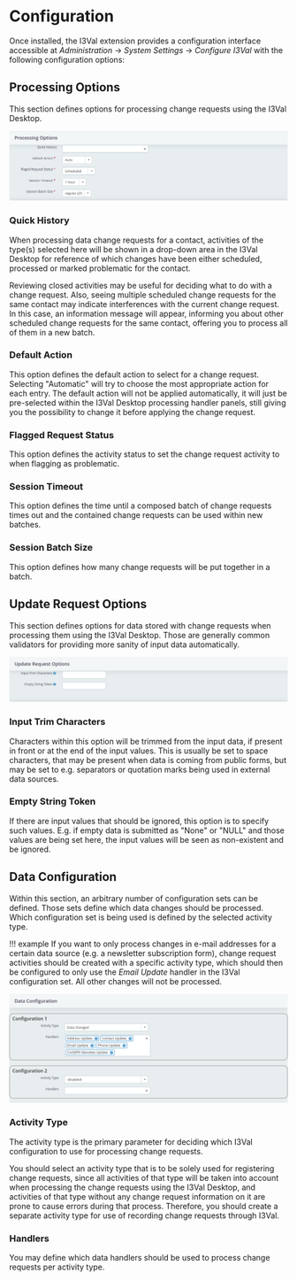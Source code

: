 # Configuration

Once installed, the I3Val extension provides a configuration interface
accessible at *Administration* → *System Settings* → *Configure I3Val* with
the following configuration options:

## Processing Options

This section defines options for processing change requests using the I3Val
Desktop.

![I3Val Configuration form - Processing Options](img/i3val-configuration-processing_options.png "I3Val Configuration form - Processing Options")

### Quick History

When processing data change requests for a contact, activities of the type(s)
selected here will be shown in a drop-down area in the I3Val Desktop for
reference of which changes have been either scheduled, processed or marked
problematic for the contact.

Reviewing closed activities may be useful for deciding what to do with a change
request. Also, seeing multiple scheduled change requests for the same contact
may indicate interferences with the current change request. In this case, an
information message will appear, informing you about other scheduled change
requests for the same contact, offering you to process all of them in a new
batch.

### Default Action

This option defines the default action to select for a change request. Selecting
"Automatic" will try to choose the most appropriate action for each entry. The
default action will not be applied automatically, it will just be pre-selected
within the I3Val Desktop processing handler panels, still giving you the
possibility to change it before applying the change request.

### Flagged Request Status

This option defines the activity status to set the change request activity to
when flagging as problematic.

### Session Timeout

This option defines the time until a composed batch of change requests times out
and the contained change requests can be used within new batches.

### Session Batch Size

This option defines how many change requests will be put together in a batch.

## Update Request Options

This section defines options for data stored with change requests when
processing them using the I3Val Desktop. Those are generally common validators
for providing more sanity of input data automatically.

![I3Val Configuration form - Update Request Options](img/i3val-configuration-update_request_options.png "I3Val Configuration form - Update Request Options")

### Input Trim Characters

Characters within this option will be trimmed from the input data, if present in
front or at the end of the input values. This is usually be set to space
characters, that may be present when data is coming from public forms, but may
be set to e.g. separators or quotation marks being used in external data
sources.

### Empty String Token

If there are input values that should be ignored, this option is to specify such
values. E.g. if empty data is submitted as "None" or "NULL" and those values are
being set here, the input values will be seen as non-existent and be ignored.

## Data Configuration

Within this section, an arbitrary number of configuration sets can be defined.
Those sets define which data changes should be processed. Which configuration
set is being used is defined by the selected activity type.

!!! example
    If you want to only process changes in e-mail addresses for a certain data
    source (e.g. a newsletter subscription form), change request activities
    should be created with a specific activity type, which should then be
    configured to only use the *Email Update* handler in the I3Val configuration
    set. All other changes will not be processed.

![I3Val Configuration form - Data Configuration](img/i3val-configuration-data_configuration.png "I3Val Configuration form - Data Configuration")

### Activity Type

The activity type is the primary parameter for deciding which I3Val
configuration to use for processing change requests.

You should select an activity type that is to be solely used for registering
change requests, since all activities of that type will be taken into account
when processing the change requests using the I3Val Desktop, and activities of
that type without any change request information on it are prone to cause errors
during that process. Therefore, you should create a separate activity type for
use of recording change requests through I3Val.

### Handlers

You may define which data handlers should be used to process change requests per
activity type.
